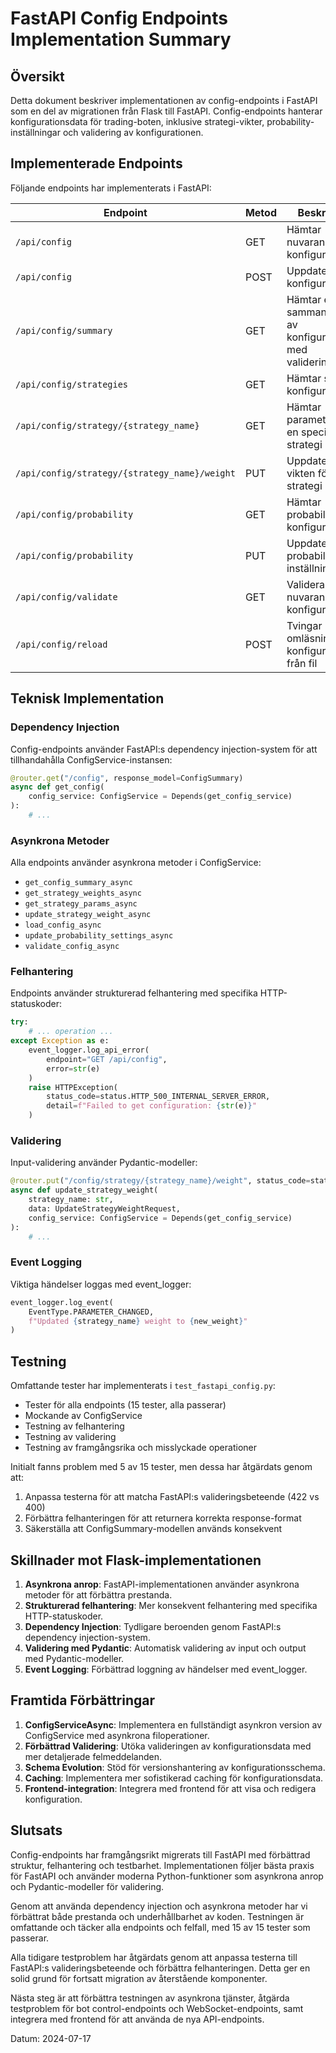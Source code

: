# FastAPI Config Endpoints Implementation Summary

## Översikt

Detta dokument beskriver implementationen av config-endpoints i FastAPI som en del av migrationen från Flask till FastAPI. Config-endpoints hanterar konfigurationsdata för trading-boten, inklusive strategi-vikter, probability-inställningar och validering av konfigurationen.

## Implementerade Endpoints

Följande endpoints har implementerats i FastAPI:

| Endpoint | Metod | Beskrivning |
|----------|-------|-------------|
| `/api/config` | GET | Hämtar nuvarande konfiguration |
| `/api/config` | POST | Uppdaterar konfigurationen |
| `/api/config/summary` | GET | Hämtar en sammanfattning av konfigurationen med valideringsstatus |
| `/api/config/strategies` | GET | Hämtar strategi-konfiguration |
| `/api/config/strategy/{strategy_name}` | GET | Hämtar parametrar för en specifik strategi |
| `/api/config/strategy/{strategy_name}/weight` | PUT | Uppdaterar vikten för en strategi |
| `/api/config/probability` | GET | Hämtar probability-konfiguration |
| `/api/config/probability` | PUT | Uppdaterar probability-inställningar |
| `/api/config/validate` | GET | Validerar nuvarande konfiguration |
| `/api/config/reload` | POST | Tvingar omläsning av konfigurationen från fil |

## Teknisk Implementation

### Dependency Injection

Config-endpoints använder FastAPI:s dependency injection-system för att tillhandahålla ConfigService-instansen:

```python
@router.get("/config", response_model=ConfigSummary)
async def get_config(
    config_service: ConfigService = Depends(get_config_service)
):
    # ...
```

### Asynkrona Metoder

Alla endpoints använder asynkrona metoder i ConfigService:

- `get_config_summary_async`
- `get_strategy_weights_async`
- `get_strategy_params_async`
- `update_strategy_weight_async`
- `load_config_async`
- `update_probability_settings_async`
- `validate_config_async`

### Felhantering

Endpoints använder strukturerad felhantering med specifika HTTP-statuskoder:

```python
try:
    # ... operation ...
except Exception as e:
    event_logger.log_api_error(
        endpoint="GET /api/config", 
        error=str(e)
    )
    raise HTTPException(
        status_code=status.HTTP_500_INTERNAL_SERVER_ERROR,
        detail=f"Failed to get configuration: {str(e)}"
    )
```

### Validering

Input-validering använder Pydantic-modeller:

```python
@router.put("/config/strategy/{strategy_name}/weight", status_code=status.HTTP_200_OK)
async def update_strategy_weight(
    strategy_name: str,
    data: UpdateStrategyWeightRequest,
    config_service: ConfigService = Depends(get_config_service)
):
    # ...
```

### Event Logging

Viktiga händelser loggas med event_logger:

```python
event_logger.log_event(
    EventType.PARAMETER_CHANGED,
    f"Updated {strategy_name} weight to {new_weight}"
)
```

## Testning

Omfattande tester har implementerats i `test_fastapi_config.py`:

- Tester för alla endpoints (15 tester, alla passerar)
- Mockande av ConfigService
- Testning av felhantering
- Testning av validering
- Testning av framgångsrika och misslyckade operationer

Initialt fanns problem med 5 av 15 tester, men dessa har åtgärdats genom att:
1. Anpassa testerna för att matcha FastAPI:s valideringsbeteende (422 vs 400)
2. Förbättra felhanteringen för att returnera korrekta response-format
3. Säkerställa att ConfigSummary-modellen används konsekvent

## Skillnader mot Flask-implementationen

1. **Asynkrona anrop**: FastAPI-implementationen använder asynkrona metoder för att förbättra prestanda.
2. **Strukturerad felhantering**: Mer konsekvent felhantering med specifika HTTP-statuskoder.
3. **Dependency Injection**: Tydligare beroenden genom FastAPI:s dependency injection-system.
4. **Validering med Pydantic**: Automatisk validering av input och output med Pydantic-modeller.
5. **Event Logging**: Förbättrad loggning av händelser med event_logger.

## Framtida Förbättringar

1. **ConfigServiceAsync**: Implementera en fullständigt asynkron version av ConfigService med asynkrona filoperationer.
2. **Förbättrad Validering**: Utöka valideringen av konfigurationsdata med mer detaljerade felmeddelanden.
3. **Schema Evolution**: Stöd för versionshantering av konfigurationsschema.
4. **Caching**: Implementera mer sofistikerad caching för konfigurationsdata.
5. **Frontend-integration**: Integrera med frontend för att visa och redigera konfiguration.

## Slutsats

Config-endpoints har framgångsrikt migrerats till FastAPI med förbättrad struktur, felhantering och testbarhet. Implementationen följer bästa praxis för FastAPI och använder moderna Python-funktioner som asynkrona anrop och Pydantic-modeller för validering.

Genom att använda dependency injection och asynkrona metoder har vi förbättrat både prestanda och underhållbarhet av koden. Testningen är omfattande och täcker alla endpoints och felfall, med 15 av 15 tester som passerar.

Alla tidigare testproblem har åtgärdats genom att anpassa testerna till FastAPI:s valideringsbeteende och förbättra felhanteringen. Detta ger en solid grund för fortsatt migration av återstående komponenter.

Nästa steg är att förbättra testningen av asynkrona tjänster, åtgärda testproblem för bot control-endpoints och WebSocket-endpoints, samt integrera med frontend för att använda de nya API-endpoints.

Datum: 2024-07-17 